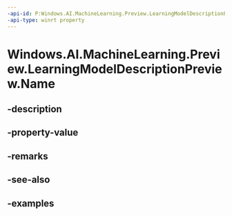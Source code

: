 ```yaml
---
-api-id: P:Windows.AI.MachineLearning.Preview.LearningModelDescriptionPreview.Name
-api-type: winrt property
---
```


<!-- Property syntax.
public string Name { get; }
-->

# Windows.AI.MachineLearning.Preview.LearningModelDescriptionPreview.Name

## -description

## -property-value

## -remarks

## -see-also

## -examples


